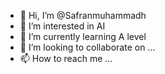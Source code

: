- 👋 Hi, I’m @Safranmuhammadh
- 👀 I’m interested in AI
- 🌱 I’m currently learning A level
- 💞️ I’m looking to collaborate on ...
- 📫 How to reach me ...

<!---
Safranmuhammadh/Safranmuhammadh is a ✨ special ✨ repository because its `README.md` (this file) appears on your GitHub profile.
You can click the Preview link to take a look at your changes.
--->
